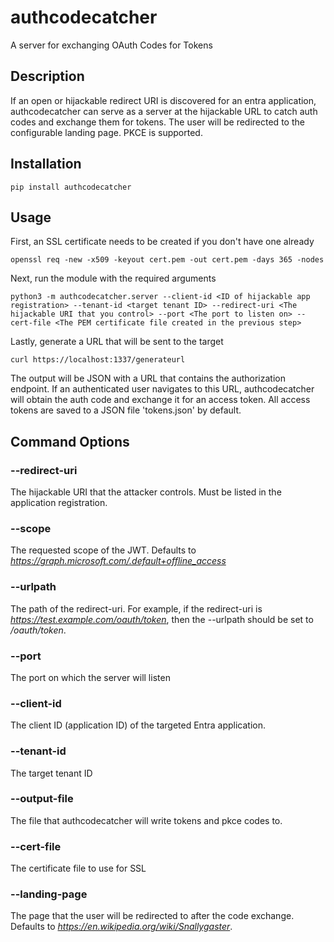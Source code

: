 # authcodecatcher
A server for exchanging OAuth Codes for Tokens

## Description
If an open or hijackable redirect URI is discovered for an entra application, authcodecatcher can serve as a server at the hijackable URL to catch auth codes and exchange them for tokens. The user will be redirected to the configurable landing page. PKCE is supported.

## Installation
```
pip install authcodecatcher
```

## Usage
First, an SSL certificate needs to be created if you don't have one already
```
openssl req -new -x509 -keyout cert.pem -out cert.pem -days 365 -nodes
```

Next, run the module with the required arguments
```
python3 -m authcodecatcher.server --client-id <ID of hijackable app registration> --tenant-id <target tenant ID> --redirect-uri <The hijackable URI that you control> --port <The port to listen on> --cert-file <The PEM certificate file created in the previous step>
```

Lastly, generate a URL that will be sent to the target
```
curl https://localhost:1337/generateurl
```

The output will be JSON with a URL that contains the authorization endpoint. If an authenticated user navigates to this URL, authcodecatcher will obtain the auth code and exchange it for an access token. All access tokens are saved to a JSON file 'tokens.json' by default.

## Command Options
### --redirect-uri
The hijackable URI that the attacker controls. Must be listed in the application registration.
### --scope
The requested scope of the JWT. Defaults to *https://graph.microsoft.com/.default+offline_access*
### --urlpath
The path of the redirect-uri. For example, if the redirect-uri is *https://test.example.com/oauth/token*, then the --urlpath should be set to */oauth/token*.
### --port
The port on which the server will listen
### --client-id
The client ID (application ID) of the targeted Entra application.
### --tenant-id
The target tenant ID
### --output-file
The file that authcodecatcher will write tokens and pkce codes to.
### --cert-file
The certificate file to use for SSL
### --landing-page
The page that the user will be redirected to after the code exchange. Defaults to *https://en.wikipedia.org/wiki/Snallygaster*.